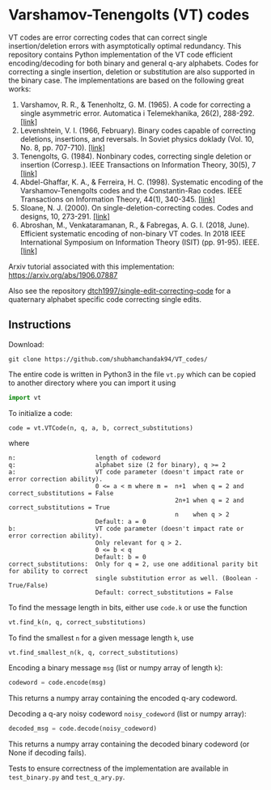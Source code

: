 # Varshamov-Tenengolts (VT) codes
VT codes are error correcting codes that can correct single insertion/deletion errors with asymptotically optimal redundancy. This repository contains Python implementation of the VT code efficient encoding/decoding for both binary and general q-ary alphabets. Codes for correcting a single insertion, deletion or substitution are also supported in the binary case. The implementations are based on the following great works:

1. Varshamov, R. R., & Tenenholtz, G. M. (1965). A code for correcting a single asymmetric error. Automatica i Telemekhanika, 26(2), 288-292. [[link]](http://www.mathnet.ru/php/archive.phtml?wshow=paper&jrnid=at&paperid=11293&option_lang=eng)
2. Levenshtein, V. I. (1966, February). Binary codes capable of correcting deletions, insertions, and reversals. In Soviet physics doklady (Vol. 10, No. 8, pp. 707-710). [[link]](https://nymity.ch/sybilhunting/pdf/Levenshtein1966a.pdf)
3. Tenengolts, G. (1984). Nonbinary codes, correcting single deletion or insertion (Corresp.). IEEE Transactions on Information Theory, 30(5), 7 [[link]](https://ieeexplore.ieee.org/abstract/document/1056962/)
4. Abdel-Ghaffar, K. A., & Ferreira, H. C. (1998). Systematic encoding of the Varshamov-Tenengolts codes and the Constantin-Rao codes. IEEE Transactions on Information Theory, 44(1), 340-345. [[link]](https://ieeexplore.ieee.org/document/651063)
4. Sloane, N. J. (2000). On single-deletion-correcting codes. Codes and designs, 10, 273-291. [[link]](https://arxiv.org/abs/math/0207197)
5. Abroshan, M., Venkataramanan, R., & Fabregas, A. G. I. (2018, June). Efficient systematic encoding of non-binary VT codes. In 2018 IEEE International Symposium on Information Theory (ISIT) (pp. 91-95). IEEE. [[link]](https://ieeexplore.ieee.org/document/8437715)

Arxiv tutorial associated with this implementation: https://arxiv.org/abs/1906.07887

Also see the repository [dtch1997/single-edit-correcting-code](https://github.com/dtch1997/single-edit-correcting-code) for a quaternary alphabet specific code correcting single edits.

## Instructions

Download:
```
git clone https://github.com/shubhamchandak94/VT_codes/
```

The entire code is written in Python3 in the file `vt.py` which can be copied to another directory where you can import it using
```python
import vt
```

To initialize a code:
```
code = vt.VTCode(n, q, a, b, correct_substitutions)
```
where
```
n:                      length of codeword
q:                      alphabet size (2 for binary), q >= 2
a:                      VT code parameter (doesn't impact rate or error correction ability).
                        0 <= a < m where m =  n+1  when q = 2 and correct_substitutions = False
                                              2n+1 when q = 2 and correct_substitutions = True
                                              n    when q > 2
                        Default: a = 0
b:                      VT code parameter (doesn't impact rate or error correction ability).
                        Only relevant for q > 2.
                        0 <= b < q
                        Default: b = 0
correct_substitutions:  Only for q = 2, use one additional parity bit for ability to correct 
                        single substitution error as well. (Boolean - True/False)
                        Default: correct_substitutions = False
```

To find the message length in bits, either use `code.k` or use the function 
```python
vt.find_k(n, q, correct_substitutions)
```
To find the smallest `n` for a given message length `k`, use
```python
vt.find_smallest_n(k, q, correct_substitutions)
```

Encoding a binary message `msg` (list or numpy array of length `k`):
```python
codeword = code.encode(msg)
```
This returns a numpy array containing the encoded q-ary codeword.

Decoding a q-ary noisy codeword `noisy_codeword` (list or numpy array):
```python
decoded_msg = code.decode(noisy_codeword)
```
This returns a numpy array containing the decoded binary codeword (or None if decoding fails).

Tests to ensure correctness of the implementation are available in `test_binary.py` and `test_q_ary.py`.
